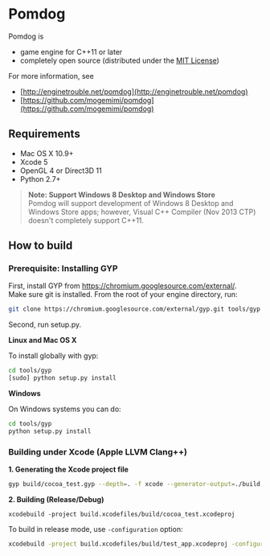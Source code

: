 Pomdog
=======

Pomdog is

* game engine for C++11 or later
* completely open source (distributed under the [MIT License](http://opensource.org/licenses/mit-license.php))

For more information, see

* [http://enginetrouble.net/pomdog](http://enginetrouble.net/pomdog)
* [https://github.com/mogemimi/pomdog](https://github.com/mogemimi/pomdog)

## Requirements

* Mac OS X 10.9+
* Xcode 5
* OpenGL 4 or Direct3D 11
* Python 2.7+

>**Note: Support Windows 8 Desktop and Windows Store**  
>Pomdog will support development of Windows 8 Desktop and Windows Store apps; however, Visual C++ Compiler (Nov 2013 CTP) doesn't completely support C++11.

## How to build

### Prerequisite: Installing GYP

First, install GYP from https://chromium.googlesource.com/external/.  
Make sure git is installed.
From the root of your engine directory, run:  
```bash
git clone https://chromium.googlesource.com/external/gyp.git tools/gyp
```

Second, run setup.py.

**Linux and Mac OS X**

To install globally with gyp:

```bash
cd tools/gyp
[sudo] python setup.py install
```

**Windows**

On Windows systems you can do:

```bash
cd tools/gyp
python setup.py install
```

### Building under Xcode (Apple LLVM Clang++)

**1. Generating the Xcode project file**

```bash
gyp build/cocoa_test.gyp --depth=. -f xcode --generator-output=./build.xcodefiles/
```

**2. Building (Release/Debug)**

```
xcodebuild -project build.xcodefiles/build/cocoa_test.xcodeproj
```

To build in release mode, use `-configuration` option:  
```bash
xcodebuild -project build.xcodefiles/build/test_app.xcodeproj -configuration Release
```
